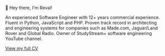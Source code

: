 👋 Hey there, I'm Reval!

An experienced Software Engineer with 12+ years commercial experience. Fluent in Python, JavaScript and PHP. Proven
track record in architecting and engineering systems for companies such as Made.com, Jaguar/Land Rover and Global Radio.
Owner of StudyStream+ software engineering YouTube channel.

[View my full CV](https://github.com/revalgovender/cv)
